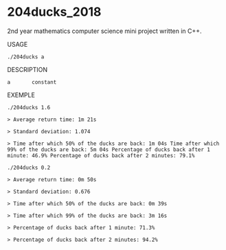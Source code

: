 # 204ducks_2018

2nd year mathematics computer science mini project written in C++.

USAGE

    ./204ducks a
    
DESCRIPTION

    a       constant
    
EXEMPLE

    ./204ducks 1.6
    
    > Average return time: 1m 21s
    
    > Standard deviation: 1.074
    
    > Time after which 50% of the ducks are back: 1m 04s Time after which 99% of the ducks are back: 5m 04s Percentage of ducks back after 1 minute: 46.9% Percentage of ducks back after 2 minutes: 79.1%
    
    ./204ducks 0.2
    
    > Average return time: 0m 50s
    
    > Standard deviation: 0.676
    
    > Time after which 50% of the ducks are back: 0m 39s
    
    > Time after which 99% of the ducks are back: 3m 16s
    
    > Percentage of ducks back after 1 minute: 71.3%
    
    > Percentage of ducks back after 2 minutes: 94.2%
